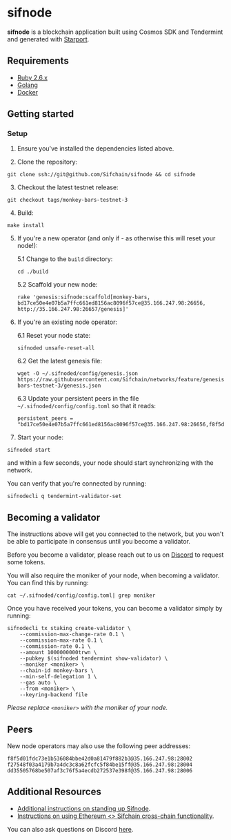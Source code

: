 # sifnode

**sifnode** is a blockchain application built using Cosmos SDK and Tendermint and generated with [Starport](https://github.com/tendermint/starport).

## Requirements

- [Ruby 2.6.x](https://www.ruby-lang.org/en/documentation/installation)
- [Golang](https://golang.org/doc/install)
- [Docker](https://docs.docker.com/get-docker)

## Getting started

### Setup

1. Ensure you've installed the dependencies listed above.

2. Clone the repository:

```
git clone ssh://git@github.com/Sifchain/sifnode && cd sifnode
```

3. Checkout the latest testnet release:

```
git checkout tags/monkey-bars-testnet-3
```

4. Build:

```
make install
```

5. If you're a new operator (and only if - as otherwise this will reset your node!): 

    5.1 Change to the `build` directory:

    ```
    cd ./build
    ```

    5.2 Scaffold your new node:
    
    ```
    rake 'genesis:sifnode:scaffold[monkey-bars, bd17ce50e4e07b5a7ffc661ed8156ac8096f57ce@35.166.247.98:26656, http://35.166.247.98:26657/genesis]'
    ```

6. If you're an existing node operator:

    6.1 Reset your node state:
    
    ```
    sifnoded unsafe-reset-all
    ```

    6.2 Get the latest genesis file:

    ```
    wget -O ~/.sifnoded/config/genesis.json https://raw.githubusercontent.com/Sifchain/networks/feature/genesis/testnet/monkey-bars-testnet-3/genesis.json
    ```
   
    6.3 Update your persistent peers in the file `~/.sifnoded/config/config.toml` so that it reads: 

    ```
    persistent_peers = "bd17ce50e4e07b5a7ffc661ed8156ac8096f57ce@35.166.247.98:26656,f8f5d01fdc73e1b536084bbe42d0a81479f882b3@35.166.247.98:28002,f27548f03a4179b7a4dc3c8a62fcfc5f84be15ff@35.166.247.98:28004,dd35505768be507af3c76f5a4ecdb272537e398f@35.166.247.98:28006"
    ```

7. Start your node:

```
sifnoded start
```

and within a few seconds, your node should start synchronizing with the network.

You can verify that you're connected by running:

```
sifnodecli q tendermint-validator-set
```

## Becoming a validator

The instructions above will get you connected to the network, but you won't be able to participate in consensus until you become a validator.

Before you become a validator, please reach out to us on [Discord](https://discord.com/invite/zZTYnNG) to request some tokens.

You will also require the moniker of your node, when becoming a validator. You can find this by running:

```
cat ~/.sifnoded/config/config.toml| grep moniker
```

Once you have received your tokens, you can become a validator simply by running:

```
sifnodecli tx staking create-validator \
    --commission-max-change-rate 0.1 \
    --commission-max-rate 0.1 \
    --commission-rate 0.1 \
    --amount 1000000000trwn \
    --pubkey $(sifnoded tendermint show-validator) \
    --moniker <moniker> \
    --chain-id monkey-bars \
    --min-self-delegation 1 \
    --gas auto \
    --from <moniker> \
    --keyring-backend file
```

*Please replace `<moniker>` with the moniker of your node.*

## Peers

New node operators may also use the following peer addresses:

```
f8f5d01fdc73e1b536084bbe42d0a81479f882b3@35.166.247.98:28002
f27548f03a4179b7a4dc3c8a62fcfc5f84be15ff@35.166.247.98:28004
dd35505768be507af3c76f5a4ecdb272537e398f@35.166.247.98:28006
```

## Additional Resources

- [Additional instructions on standing up Sifnode](https://www.youtube.com/watch?v=1kjdjCEcYak&feature=youtu.be&ab_channel=utx0_).
- [Instructions on using Ethereum <> Sifchain cross-chain functionality](https://youtu.be/r81NQLxMers).

You can also ask questions on Discord [here](https://discord.com/invite/zZTYnNG).
